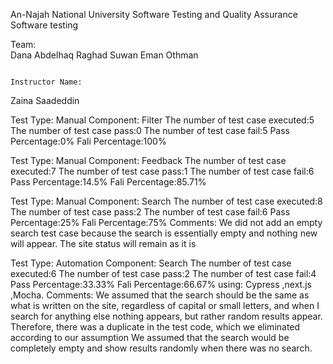 An-Najah National University
Software Testing and Quality Assurance
Software testing

Team:                                                                                                                             
Dana Abdelhaq
Raghad Suwan
Eman Othman  

                                                                                                                   Instructor Name:
Zaina Saadeddin  


Test Type: Manual
Component: Filter
The number of test case executed:5
The number of test case pass:0
The number of test case fail:5
Pass Percentage:0%
Fali Percentage:100%
 
Test Type: Manual
Component: Feedback
The number of test case executed:7
The number of test case pass:1
The number of test case fail:6
Pass Percentage:14.5%
Fali Percentage:85.71%


Test Type: Manual
Component: Search
The number of test case executed:8
The number of test case pass:2
The number of test case fail:6
Pass Percentage:25%
Fali Percentage:75%
Comments: We did not add an empty search test case because the search is essentially empty and nothing new will appear. The site status will remain as it is








Test Type: Automation
Component: Search
The number of test case executed:6
The number of test case pass:2
The number of test case fail:4
Pass Percentage:33.33%
Fali Percentage:66.67%
using:
Cypress ,next.js ,Mocha.
Comments:
We assumed that the search should be the same as what is written on the site, regardless of capital or small letters, and when I search for anything else nothing appears, but rather random results appear.
Therefore, there was a duplicate in the test code, which we eliminated according to our assumption
We assumed that the search would be completely empty and show results randomly when there was no search.
